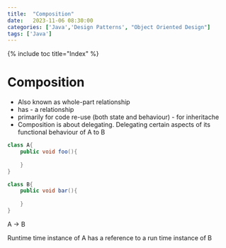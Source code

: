 ```yaml
---
title:  "Composition"
date:   2023-11-06 08:30:00
categories: ['Java','Design Patterns', "Object Oriented Design"]
tags: ['Java']
---
```


{% include toc title="Index" %}

# Composition

* Also known as whole-part relationship
* has - a relationship
* primarily for code re-use (both state and behaviour) - for inheritache
* Composition is about delegating. Delegating certain aspects of its functional behaviour of A to B
```java
class A{
    public void foo(){
        
    }
}

class B{
    public void bar(){
        
    }
}
```

A -> B

Runtime time instance of A has a reference to a run time instance of B
